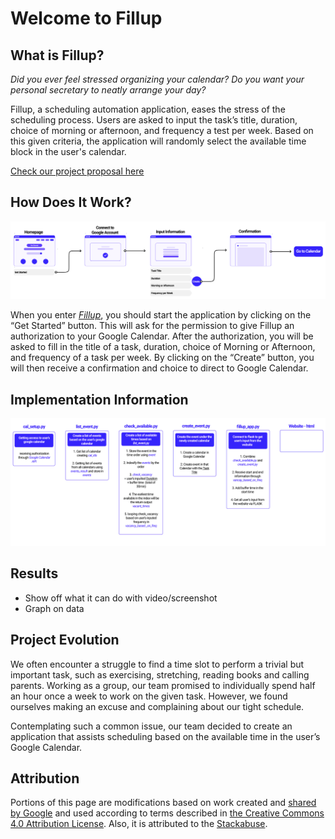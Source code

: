 # Welcome to Fillup

## What is Fillup?

*Did you ever feel stressed organizing your calendar? Do you want your personal secretary to neatly arrange your day?*

Fillup, a scheduling automation application, eases the stress of the scheduling process. Users are asked to input the task’s title, duration, choice of morning or afternoon, and frequency a test per week. Based on this given criteria, the application will randomly select the available time block in the user's calendar. 

[Check our project proposal here](proposal.md)

## How Does It Work?

<img src="static/images/userflow.png" alt="image">

When you enter [*Fillup*](http://tryfillup.herokuapp.com/), you should start the application by clicking on the “Get Started” button. This will ask for the permission to give Fillup an authorization to your Google Calendar. After the authorization, you will be asked to fill in the title of a task, duration, choice of Morning or Afternoon, and frequency of a task per week. By clicking on the “Create” button, you will then receive a confirmation and choice to direct to Google Calendar. 


## Implementation Information 

<img src="static/images/code_diagram.png" alt="image">

## Results 

- Show off what it can do with video/screenshot 
- Graph on data 

## Project Evolution

We often encounter a struggle to find a time slot to perform a trivial but important task, such as exercising, stretching, reading books and calling parents. Working as a group, our team promised to individually spend half an hour once a week to work on the given task. However, we found ourselves making an excuse and complaining about our tight schedule. 

Contemplating such a common issue, our team decided to create an application that assists scheduling based on the available time in the user’s Google Calendar. 


## Attribution

Portions of this page are modifications based on work created and [shared by Google](https://developers.google.com/terms/site-policies) and used according to terms described in [the Creative Commons 4.0 Attribution License](https://creativecommons.org/licenses/by/4.0/). Also, it is attributed to the [Stackabuse](https://stackabuse.com/deploying-a-flask-application-to-heroku/).

